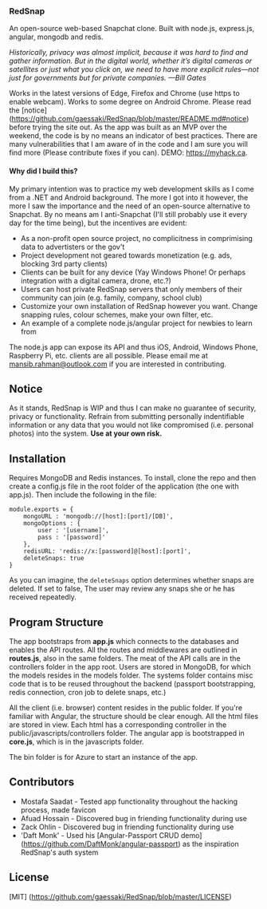 ### RedSnap
An open-source web-based Snapchat clone. Built with node.js, express.js, angular, mongodb and redis.

*Historically, privacy was almost implicit, because it was hard to find and gather information. But in the digital world, whether it’s digital cameras or satellites or just what you click on, we need to have more explicit rules—not just for governments but for private companies. —Bill Gates*

Works in the latest versions of Edge, Firefox and Chrome (use https to enable webcam). Works to some degree on Android Chrome. Please read the [notice] (https://github.com/gaessaki/RedSnap/blob/master/README.md#notice) before trying the site out. As the app was built as an MVP over the weekend, the code is by no means an indicator of best practices. There are many vulnerabilities that I am aware of in the code and I am sure you will find more (Please contribute fixes if you can). DEMO: https://myhack.ca.

#### Why did I build this?

My primary intention was to practice my web development skills as I come from a .NET and Android background. The more I got into it however, the more I saw the importance and the need of an open-source alternative to Snapchat. By no means am I anti-Snapchat (I'll still probably use it every day for the time being), but the incentives are evident:

* As a non-profit open source project, no complicitness in comprimising data to advertisters or the gov't
* Project development not geared towards monetization (e.g. ads, blocking 3rd party clients)
* Clients can be built for any device (Yay Windows Phone! Or perhaps integration with a digital camera, drone, etc.?)
* Users can host private RedSnap servers that only members of their community can join (e.g. family, company, school club)
* Customize your own installation of RedSnap however you want. Change snapping rules, colour schemes, make your own filter, etc.
* An example of a complete node.js/angular project for newbies to learn from

The node.js app can expose its API and thus iOS, Android, Windows Phone, Raspberry Pi, etc. clients are all possible. Please email me at mansib.rahman@outlook.com if you are interested in contributing.

## Notice

As it stands, RedSnap is WIP and thus I can make no guarantee of security, privacy or functionality. Refrain from submitting personally indentifiable information or any data that you would not like compromised (i.e. personal photos) into the system. **Use at your own risk.**

## Installation

Requires MongoDB and Redis instances. To install, clone the repo and then create a config.js file in the root folder of the application (the one with app.js). Then include the following in the file:

```
module.exports = {
    mongoURL : 'mongodb://[host]:[port]/[DB]',
    mongoOptions : {
        user : '[username]',
        pass : '[password]'
    },
    redisURL: 'redis://x:[password]@[host]:[port]',
    deleteSnaps: true
}
```
As you can imagine, the ```deleteSnaps``` option determines whether snaps are deleted. If set to false, The user may review any snaps she or he has received repeatedly.

## Program Structure

The app bootstraps from **app.js** which connects to the databases and enables the API routes. All the routes and middlewares are outlined in **routes.js**, also in the same folders. The meat of the API calls are in the controllers folder in the app root. Users are stored in MongoDB, for which the models resides in the models folder. The systems folder contains misc code that is to be reused throughout the backend (passport bootstrapping, redis connection, cron job to delete snaps, etc.)

All the client (i.e. browser) content resides in the public folder. If you're familiar with Angular, the structure should be clear enough. All the html files are stored in view. Each html has a corresponding controller in the public/javascripts/controllers folder. The angular app is bootstrapped in **core.js**, which is in the javascripts folder.

The bin folder is for Azure to start an instance of the app.

## Contributors

* Mostafa Saadat - Tested app functionality throughout the hacking process, made favicon
* Afuad Hossain - Discovered bug in friending functionality during use
* Zack Ohlin - Discovered bug in friending functionality during use 
* 'Daft Monk' - Used his [Angular-Passport CRUD demo] (https://github.com/DaftMonk/angular-passport) as the inspiration RedSnap's auth system

## License

[MIT] (https://github.com/gaessaki/RedSnap/blob/master/LICENSE)
